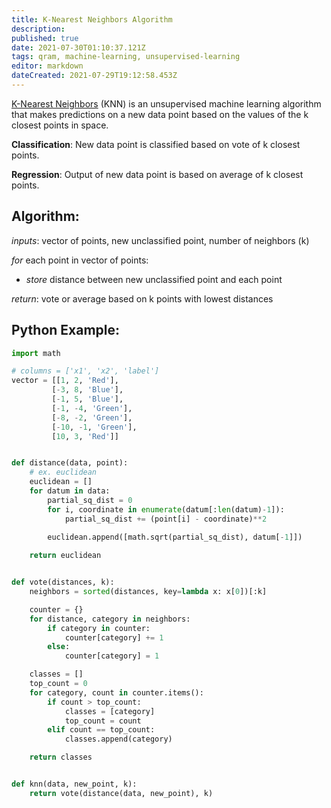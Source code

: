 ```yaml
---
title: K-Nearest Neighbors Algorithm
description: 
published: true
date: 2021-07-30T01:10:37.121Z
tags: qram, machine-learning, unsupervised-learning
editor: markdown
dateCreated: 2021-07-29T19:12:58.453Z
---
```



﻿[K-Nearest Neighbors](https://en.wikipedia.org/wiki/K-nearest_neighbors_algorithm) (KNN) is an unsupervised machine learning algorithm that makes predictions on a new data point based on the values of the k closest points in space. 

**Classification**: New data point is classified based on vote of k closest points.

**Regression**: Output of new data point is based on average of k closest points.

## Algorithm:
*inputs*: vector of points, new unclassified point, number of neighbors (k)

*for* each point in vector of points:
   
* *store* distance between new unclassified point and each point
   
*return*: vote or average based on k points with lowest distances

## Python Example:

```python
import math

# columns = ['x1', 'x2', 'label']
vector = [[1, 2, 'Red'],
		 [-3, 8, 'Blue'],
		 [-1, 5, 'Blue'],
		 [-1, -4, 'Green'],
		 [-8, -2, 'Green'],
		 [-10, -1, 'Green'],
		 [10, 3, 'Red']]


def distance(data, point):
	# ex. euclidean
	euclidean = []
	for datum in data:
		partial_sq_dist = 0
		for i, coordinate in enumerate(datum[:len(datum)-1]):
			partial_sq_dist += (point[i] - coordinate)**2

		euclidean.append([math.sqrt(partial_sq_dist), datum[-1]])
			
	return euclidean


def vote(distances, k):
	neighbors = sorted(distances, key=lambda x: x[0])[:k]

	counter = {}
	for distance, category in neighbors:
		if category in counter:
			counter[category] += 1
		else:
			counter[category] = 1

	classes = []
	top_count = 0
	for category, count in counter.items():
		if count > top_count:
			classes = [category]
			top_count = count
		elif count == top_count:
			classes.append(category)

	return classes


def knn(data, new_point, k):
	return vote(distance(data, new_point), k)

```
